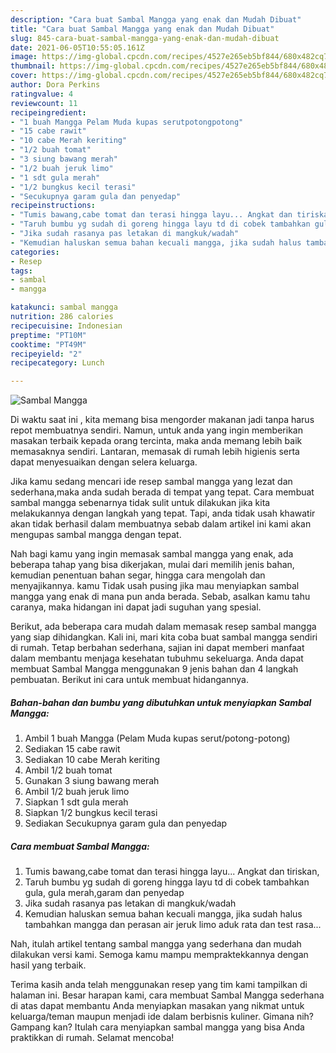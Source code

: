 ```yaml
---
description: "Cara buat Sambal Mangga yang enak dan Mudah Dibuat"
title: "Cara buat Sambal Mangga yang enak dan Mudah Dibuat"
slug: 845-cara-buat-sambal-mangga-yang-enak-dan-mudah-dibuat
date: 2021-06-05T10:55:05.161Z
image: https://img-global.cpcdn.com/recipes/4527e265eb5bf844/680x482cq70/sambal-mangga-foto-resep-utama.jpg
thumbnail: https://img-global.cpcdn.com/recipes/4527e265eb5bf844/680x482cq70/sambal-mangga-foto-resep-utama.jpg
cover: https://img-global.cpcdn.com/recipes/4527e265eb5bf844/680x482cq70/sambal-mangga-foto-resep-utama.jpg
author: Dora Perkins
ratingvalue: 4
reviewcount: 11
recipeingredient:
- "1 buah Mangga Pelam Muda kupas serutpotongpotong"
- "15 cabe rawit"
- "10 cabe Merah keriting"
- "1/2 buah tomat"
- "3 siung bawang merah"
- "1/2 buah jeruk limo"
- "1 sdt gula merah"
- "1/2 bungkus kecil terasi"
- "Secukupnya garam gula dan penyedap"
recipeinstructions:
- "Tumis bawang,cabe tomat dan terasi hingga layu... Angkat dan tiriskan,"
- "Taruh bumbu yg sudah di goreng hingga layu td di cobek tambahkan gula, gula merah,garam dan penyedap"
- "Jika sudah rasanya pas letakan di mangkuk/wadah"
- "Kemudian haluskan semua bahan kecuali mangga, jika sudah halus tambahkan mangga dan perasan air jeruk limo aduk rata dan test rasa..."
categories:
- Resep
tags:
- sambal
- mangga

katakunci: sambal mangga 
nutrition: 286 calories
recipecuisine: Indonesian
preptime: "PT10M"
cooktime: "PT49M"
recipeyield: "2"
recipecategory: Lunch

---
```



![Sambal Mangga](https://img-global.cpcdn.com/recipes/4527e265eb5bf844/680x482cq70/sambal-mangga-foto-resep-utama.jpg)

Di waktu  saat ini , kita memang bisa mengorder makanan jadi tanpa harus repot membuatnya sendiri. Namun, untuk anda yang ingin memberikan masakan terbaik kepada orang tercinta, maka anda memang lebih baik memasaknya sendiri. Lantaran, memasak di rumah lebih higienis serta dapat menyesuaikan dengan selera keluarga.

Jika kamu sedang mencari ide resep sambal mangga yang lezat dan sederhana,maka anda sudah berada di tempat yang tepat. Cara membuat sambal mangga  sebenarnya tidak sulit untuk dilakukan jika kita melakukannya dengan langkah yang tepat. Tapi, anda tidak usah khawatir akan tidak berhasil dalam membuatnya 
sebab dalam artikel ini kami akan mengupas sambal mangga dengan tepat.  



Nah bagi kamu yang ingin memasak sambal mangga yang enak, ada beberapa tahap yang bisa dikerjakan, mulai dari memilih jenis bahan, kemudian penentuan bahan segar, hingga cara mengolah dan menyajikannya. kamu Tidak usah pusing jika mau menyiapkan sambal mangga yang enak di mana pun anda berada. Sebab, asalkan kamu  tahu caranya, maka hidangan ini dapat jadi suguhan yang spesial.

Berikut, ada beberapa cara mudah dalam memasak resep sambal mangga yang siap dihidangkan. Kali ini, mari kita coba buat sambal mangga sendiri di rumah. Tetap berbahan sederhana, sajian ini dapat memberi manfaat dalam membantu menjaga kesehatan tubuhmu sekeluarga. Anda dapat membuat Sambal Mangga menggunakan 9 jenis bahan dan 4 langkah pembuatan. Berikut ini cara untuk membuat hidangannya.

<!--inarticleads1-->

##### Bahan-bahan dan bumbu yang dibutuhkan untuk menyiapkan Sambal Mangga:

1. Ambil 1 buah Mangga (Pelam Muda kupas serut/potong-potong)
1. Sediakan 15 cabe rawit
1. Sediakan 10 cabe Merah keriting
1. Ambil 1/2 buah tomat
1. Gunakan 3 siung bawang merah
1. Ambil 1/2 buah jeruk limo
1. Siapkan 1 sdt gula merah
1. Siapkan 1/2 bungkus kecil terasi
1. Sediakan Secukupnya garam gula dan penyedap




<!--inarticleads2-->

##### Cara membuat Sambal Mangga:

1. Tumis bawang,cabe tomat dan terasi hingga layu... Angkat dan tiriskan,
1. Taruh bumbu yg sudah di goreng hingga layu td di cobek tambahkan gula, gula merah,garam dan penyedap
1. Jika sudah rasanya pas letakan di mangkuk/wadah
1. Kemudian haluskan semua bahan kecuali mangga, jika sudah halus tambahkan mangga dan perasan air jeruk limo aduk rata dan test rasa...




Nah, itulah artikel tentang  sambal mangga  yang sederhana dan mudah dilakukan versi kami. Semoga kamu mampu mempraktekkannya dengan hasil yang terbaik. 

Terima kasih anda telah menggunakan resep yang tim kami tampilkan di halaman ini. Besar harapan kami, cara membuat  Sambal Mangga sederhana di atas dapat membantu Anda menyiapkan masakan yang nikmat untuk keluarga/teman maupun menjadi ide dalam berbisnis kuliner. Gimana nih? Gampang kan? Itulah cara menyiapkan sambal mangga yang bisa Anda praktikkan di rumah. Selamat mencoba!

